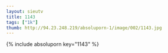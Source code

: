 ```yaml
--- 
layout: sieutv
title: 1143
tags: ["1k"]
thumb: http://94.23.248.219/absoluporn-1/image/002/1143.jpg
---
```

{% include absoluporn key="1143" %} 
